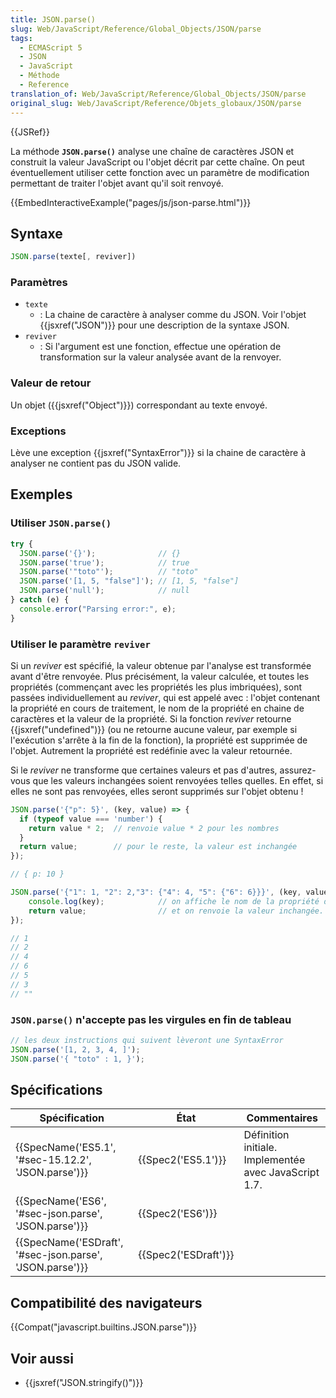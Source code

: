 ```yaml
---
title: JSON.parse()
slug: Web/JavaScript/Reference/Global_Objects/JSON/parse
tags:
  - ECMAScript 5
  - JSON
  - JavaScript
  - Méthode
  - Reference
translation_of: Web/JavaScript/Reference/Global_Objects/JSON/parse
original_slug: Web/JavaScript/Reference/Objets_globaux/JSON/parse
---
```

{{JSRef}}

La méthode **`JSON.parse()`** analyse une chaîne de caractères JSON et construit la valeur JavaScript ou l'objet décrit par cette chaîne. On peut éventuellement utiliser cette fonction avec un paramètre de modification permettant de traiter l'objet avant qu'il soit renvoyé.

{{EmbedInteractiveExample("pages/js/json-parse.html")}}

## Syntaxe

```js
JSON.parse(texte[, reviver])
```

### Paramètres

- `texte`
  - : La chaine de caractère à analyser comme du JSON. Voir l'objet {{jsxref("JSON")}} pour une description de la syntaxe JSON.
- `reviver`
  - : Si l'argument est une fonction, effectue une opération de transformation sur la valeur analysée avant de la renvoyer.

### Valeur de retour

Un objet ({{jsxref("Object")}}) correspondant au texte envoyé.

### Exceptions

Lève une exception {{jsxref("SyntaxError")}} si la chaine de caractère à analyser ne contient pas du JSON valide.

## Exemples

### Utiliser `JSON.parse()`

```js
try {
  JSON.parse('{}');              // {}
  JSON.parse('true');            // true
  JSON.parse('"toto"');          // "toto"
  JSON.parse('[1, 5, "false"]'); // [1, 5, "false"]
  JSON.parse('null');            // null
} catch (e) {
  console.error("Parsing error:", e);
}
```

### Utiliser le paramètre `reviver`

Si un _reviver_ est spécifié, la valeur obtenue par l'analyse est transformée avant d'être renvoyée. Plus précisément, la valeur calculée, et toutes les propriétés (commençant avec les propriétés les plus imbriquées), sont passées individuellement au _reviver_, qui est appelé avec : l'objet contenant la propriété en cours de traitement, le nom de la propriété en chaine de caractères et la valeur de la propriété. Si la fonction _reviver_ retourne {{jsxref("undefined")}} (ou ne retourne aucune valeur, par exemple si l'exécution s'arrête à la fin de la fonction), la propriété est supprimée de l'objet. Autrement la propriété est redéfinie avec la valeur retournée.

Si le _reviver_ ne transforme que certaines valeurs et pas d'autres, assurez-vous que les valeurs inchangées soient renvoyées telles quelles. En effet, si elles ne sont pas renvoyées, elles seront supprimés sur l'objet obtenu !

```js
JSON.parse('{"p": 5}', (key, value) => {
  if (typeof value === 'number') {
    return value * 2;  // renvoie value * 2 pour les nombres
  }
  return value;        // pour le reste, la valeur est inchangée
});

// { p: 10 }

JSON.parse('{"1": 1, "2": 2,"3": {"4": 4, "5": {"6": 6}}}', (key, value) => {
    console.log(key);            // on affiche le nom de la propriété dans la console
    return value;                // et on renvoie la valeur inchangée.
});

// 1
// 2
// 4
// 6
// 5
// 3
// ""
```

### `JSON.parse()` n'accepte pas les virgules en fin de tableau

```js example-bad
// les deux instructions qui suivent lèveront une SyntaxError
JSON.parse('[1, 2, 3, 4, ]');
JSON.parse('{ "toto" : 1, }');
```

## Spécifications

| Spécification                                                                | État                         | Commentaires                                          |
| ---------------------------------------------------------------------------- | ---------------------------- | ----------------------------------------------------- |
| {{SpecName('ES5.1', '#sec-15.12.2', 'JSON.parse')}}         | {{Spec2('ES5.1')}}     | Définition initiale. Implementée avec JavaScript 1.7. |
| {{SpecName('ES6', '#sec-json.parse', 'JSON.parse')}}         | {{Spec2('ES6')}}         |                                                       |
| {{SpecName('ESDraft', '#sec-json.parse', 'JSON.parse')}} | {{Spec2('ESDraft')}} |                                                       |

## Compatibilité des navigateurs

{{Compat("javascript.builtins.JSON.parse")}}

## Voir aussi

- {{jsxref("JSON.stringify()")}}
